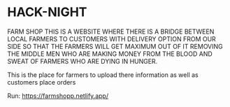 # HACK-NIGHT
FARM SHOP
THIS IS A WEBSITE WHERE THERE IS A BRIDGE BETWEEN LOCAL FARMERS TO CUSTOMERS WITH DELIVERY OPTION FROM OUR SIDE SO THAT THE FARMERS WILL GET MAXIMUM OUT OF IT REMOVING THE MIDDLE MEN WHO ARE MAKING MONEY FROM THE BLOOD AND SWEAT OF FARMERS WHO ARE DYING IN HUNGER.

This is the place for farmers to upload there information as well as customers place orders

Run: https://farmshopp.netlify.app/

